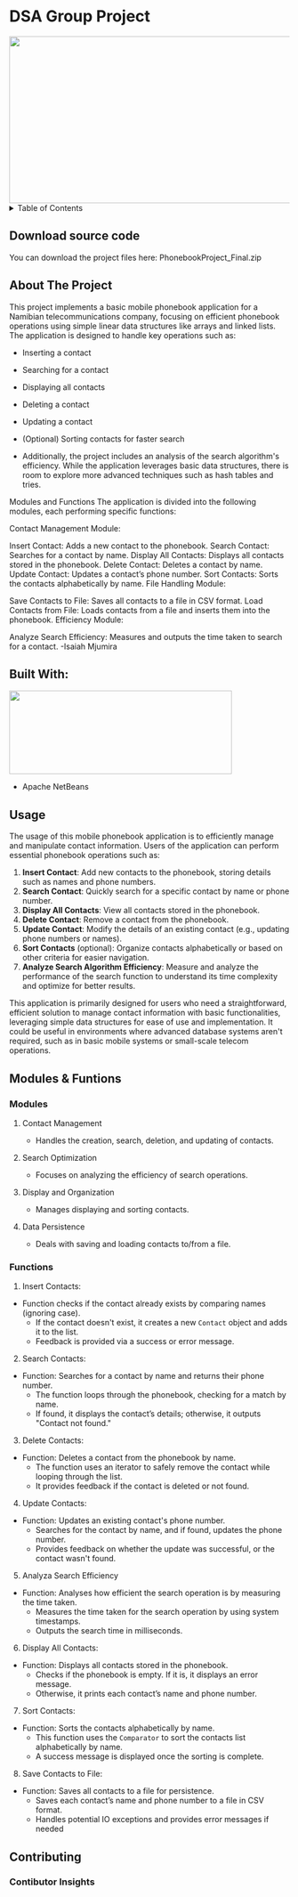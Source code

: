# DSA Group Project 

<img src="https://github.com/user-attachments/assets/6945dcf3-711f-4911-8a39-e2a0395cbb0b" width="600" height="300">

<details>
  <summary> Table of Contents</summary>
  <ol>
    <li>
      <a href="#about-the-project">About The Project</a>
        <li><a href="#built-with">Built With</a></li>
     <li><a href="#usage">Usage</a></li>
    <li><a href="#contributing">Contributing</a></li>
  </ol>
</details>

## Download source code
You can download the project files here: PhonebookProject_Final.zip

## About The Project 

This project implements a basic mobile phonebook application for a Namibian telecommunications company, focusing on efficient phonebook operations using simple linear data structures like arrays and linked lists. The application is designed to handle key operations such as:

* Inserting a contact
* Searching for a contact
* Displaying all contacts
* Deleting a contact
* Updating a contact
* (Optional) Sorting contacts for faster search
  
* Additionally, the project includes an analysis of the search algorithm's efficiency. While the application leverages basic data structures, there is room to explore more advanced techniques such as hash tables and tries.


Modules and Functions
The application is divided into the following modules, each performing specific functions:


Contact Management Module:

Insert Contact: Adds a new contact to the phonebook.
Search Contact: Searches for a contact by name.
Display All Contacts: Displays all contacts stored in the phonebook.
Delete Contact: Deletes a contact by name.
Update Contact: Updates a contact’s phone number.
Sort Contacts: Sorts the contacts alphabetically by name.
File Handling Module:

Save Contacts to File: Saves all contacts to a file in CSV format.
Load Contacts from File: Loads contacts from a file and inserts them into the phonebook.
Efficiency Module:

Analyze Search Efficiency: Measures and outputs the time taken to search for a contact.
-Isaiah Mjumira



## Built With:

<img src="https://github.com/user-attachments/assets/96af4364-76cb-4774-a345-15780ba17724" width="400" height="150">


* Apache NetBeans


## Usage

The usage of this mobile phonebook application is to efficiently manage and manipulate contact information. Users of the application can perform essential phonebook operations such as:

1. **Insert Contact**: Add new contacts to the phonebook, storing details such as names and phone numbers.
2. **Search Contact**: Quickly search for a specific contact by name or phone number.
3. **Display All Contacts**: View all contacts stored in the phonebook.
4. **Delete Contact**: Remove a contact from the phonebook.
5. **Update Contact**: Modify the details of an existing contact (e.g., updating phone numbers or names).
6. **Sort Contacts** (optional): Organize contacts alphabetically or based on other criteria for easier navigation.
7. **Analyze Search Algorithm Efficiency**: Measure and analyze the performance of the search function to understand its time complexity and optimize for better results.

This application is primarily designed for users who need a straightforward, efficient solution to manage contact information with basic functionalities, leveraging simple data structures for ease of use and implementation. It could be useful in environments where advanced database systems aren't required, such as in basic mobile systems or small-scale telecom operations.

## Modules & Funtions

### Modules
1. Contact Management
   - Handles the creation, search, deletion, and updating of contacts.
   
2. Search Optimization
   - Focuses on analyzing the efficiency of search operations.
   
3. Display and Organization
   - Manages displaying and sorting contacts.
   
4. Data Persistence
   - Deals with saving and loading contacts to/from a file.

### Functions

1. Insert Contacts: 
- Function checks if the contact already exists by comparing names (ignoring case).
  - If the contact doesn't exist, it creates a new `Contact` object and adds it to
the list.
  - Feedback is provided via a success or error message.

2. Search Contacts:
- Function: Searches for a contact by name and returns their phone number.
  - The function loops through the phonebook, checking for a match by name.
  - If found, it displays the contact’s details; otherwise, it outputs "Contact not
found."

3. Delete Contacts: 
- Function: Deletes a contact from the phonebook by name.
  - The function uses an iterator to safely remove the contact while looping
through the list.
  - It provides feedback if the contact is deleted or not found.
  
4. Update Contacts:
- Function: Updates an existing contact's phone number.
  - Searches for the contact by name, and if found, updates the phone number.
  - Provides feedback on whether the update was successful, or the contact
wasn't found.

5. Analyza Search Efficiency
- Function: Analyses how efficient the search operation is by measuring the
time taken.
  - Measures the time taken for the search operation by using system
timestamps.
  - Outputs the search time in milliseconds.
  
6. Display All Contacts: 
- Function: Displays all contacts stored in the phonebook.
  - Checks if the phonebook is empty. If it is, it displays an error message.
  - Otherwise, it prints each contact’s name and phone number.
  
7. Sort Contacts:
- Function: Sorts the contacts alphabetically by name.
  - This function uses the `Comparator` to sort the contacts list alphabetically
by name.
  - A success message is displayed once the sorting is complete.

8. Save Contacts to File: 
- Function: Saves all contacts to a file for persistence.
  - Saves each contact’s name and phone number to a file in CSV format.
  - Handles potential IO exceptions and provides error messages if needed

## Contributing

### Contibutor Insights 

<a href="https://github.com/adewaal02/DSA-Group-Project-/graphs/contributors"> </a>
